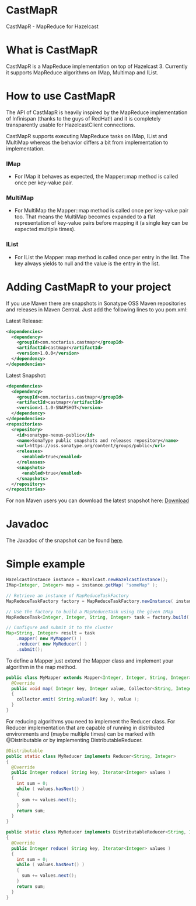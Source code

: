 CastMapR
========

CastMapR - MapReduce for Hazelcast

# What is CastMapR

CastMapR is a MapReduce implementation on top of Hazelcast 3. Currently it supports MapReduce algorithms on IMap, Multimap and IList.

# How to use CastMapR

The API of CastMapR is heavily inspired by the MapReduce implementation of Infinispan (thanks to the guys of RedHat!) and it is completely transparently usable for HazelcastClient connections.

CastMapR supports executing MapReduce tasks on IMap, IList and MultiMap whereas the behavior differs a bit from implementation to implementation.

### IMap ###
+ For IMap it behaves as expected, the Mapper::map method is called once per key-value pair.

### MultiMap ###
+ For MultiMap the Mapper::map method is called once per key-value pair too. That means the MultiMap becomes expanded to a flat representation of key-value pairs before mapping it (a single key can be expected multiple times).

### IList ###
+ For IList the Mapper::map method is called once per entry in the list. The key always yields to null and the value is the entry in the list. 

# Adding CastMapR to your project

If you use Maven there are snapshots in Sonatype OSS Maven repositories and releases in Maven Central. Just add the following lines to you pom.xml:

Latest Release:
```xml
<dependencies>
  <dependency>
    <groupId>com.noctarius.castmapr</groupId>
    <artifactId>castmapr</artifactId>
    <version>1.0.0</version>
  </dependency>
</dependencies>
```

Latest Snapshot:
```xml
<dependencies>
  <dependency>
    <groupId>com.noctarius.castmapr</groupId>
    <artifactId>castmapr</artifactId>
    <version>1.1.0-SNAPSHOT</version>
  </dependency>
</dependencies>
<repositories>
  <repository>
    <id>sonatype-nexus-public</id>
    <name>SonaType public snapshots and releases repository</name>
    <url>https://oss.sonatype.org/content/groups/public</url>
    <releases>
      <enabled>true</enabled>
    </releases>
    <snapshots>
      <enabled>true</enabled>
    </snapshots>
  </repository>
</repositories>
```

For non Maven users you can download the latest snapshot here:
[Download](https://oss.sonatype.org/content/repositories/snapshots/com/noctarius/castmapr/castmapr/0.0.1-SNAPSHOT/)

# Javadoc

The Javadoc of the snapshot can be found [here](https://noctarius.ci.cloudbees.com/job/CastMapR/javadoc/).

# Simple example

```java
HazelcastInstance instance = Hazelcast.newHazelcastInstance();
IMap<Integer, Integer> map = instance.getMap( "someMap" );

// Retrieve an instance of MapReduceTaskFactory
MapReduceTaskFactory factory = MapReduceTaskFactory.newInstance( instance );

// Use the factory to build a MapReduceTask using the given IMap
MapReduceTask<Integer, Integer, String, Integer> task = factory.build( map );

// Configure and submit it to the cluster
Map<String, Integer> result = task
	.mapper( new MyMapper() )
	.reducer( new MyReducer() )
	.submit();
``` 

To define a Mapper just extend the Mapper class and implement your algorithm in the map method.
```java
public class MyMapper extends Mapper<Integer, Integer, String, Integer> {
  @Override
  public void map( Integer key, Integer value, Collector<String, Integer> collector )
  {
    collector.emit( String.valueOf( key ), value );
  }
}
```

For reducing algorithms you need to implement the Reducer class. For Reducer implementation that are capable of running in distributed environments and (maybe multiple times) can be marked with @Distributable or by implementing DistributableReducer.
```java
@Distributable
public static class MyReducer implements Reducer<String, Integer>
{
  @Override
  public Integer reduce( String key, Iterator<Integer> values )
  {
    int sum = 0;
    while ( values.hasNext() )
    {
      sum += values.next();
    }
    return sum;
  }
}
```
```java
public static class MyReducer implements DistributableReducer<String, Integer>
{
  @Override
  public Integer reduce( String key, Iterator<Integer> values )
  {
    int sum = 0;
    while ( values.hasNext() )
    {
      sum += values.next();
    }
    return sum;
  }
}
```
